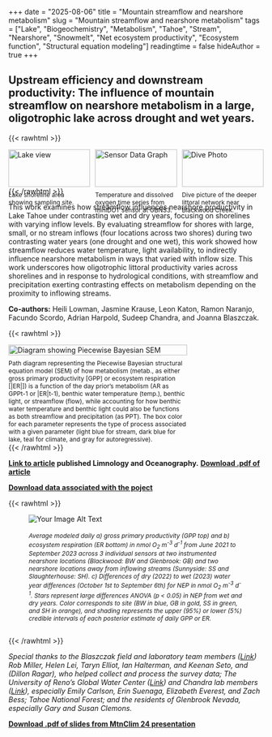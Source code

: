 +++
date = "2025-08-06"
title = "Mountain streamflow and nearshore metabolism"
slug = "Mountain streamflow and nearshore metabolism"
tags = ["Lake", "Biogeochemistry", "Metabolism", "Tahoe", "Stream", "Nearshore", "Snowmelt", "Net ecosystem productivity", "Ecosystem function", "Structural equation modeling"]
readingtime = false
hideAuthor = true
+++

## **Upstream efficiency and downstream productivity:** The influence of mountain streamflow on nearshore metabolism in a large, oligotrophic lake across drought and wet years.



{{< rawhtml >}}
<div style="display: flex; flex-wrap: wrap; justify-content: space-between; gap: 1%;">

  <!-- Panel 1 -->
  <div style="flex: 1 1 37%; max-width: 32%;">
    <img src="/lake1.jpg" alt="Lake view" style="width: 100%; height: auto;">
    <figcaption style="font-size: 12px; margin-top: 0.5rem;">
      Lake shoreline area showing sampling site.
    </figcaption>
  </div>

  <!-- Panel 2 -->
  <div style="flex: 1 1 37%; max-width: 32%;">
    <img src="/GBNS3_miniDOT.png" alt="Sensor Data Graph" style="width: 100%; height: auto;">
    <figcaption style="font-size: 12px; margin-top: 0.5rem;">
      Temperature and dissolved oxygen time series from miniDOT sensor at GBNS3.
    </figcaption>
  </div>

  <!-- Panel 3 -->
  <div style="flex: 1 1 25%; max-width: 32%;">
    <img src="/Dive_Photo1.png" alt="Dive Photo" style="width: 100%; height: auto;">
    <figcaption style="font-size: 12px; margin-top: 0.5rem;">
      Dive picture of the deeper littoral network near Blackwood Creek.
    </figcaption>
  </div>

</div>
{{< /rawhtml >}}


This work examines how streamflow influences nearshore productivity in Lake Tahoe under contrasting wet and dry years, focusing on shorelines with varying inflow levels. By evaluating streamflow for shores with large, small, or no stream inflows (four locations across two shores) during two contrasting water years (one drought and one wet), this work showed how streamflow reduces water temperature, light availability, to indirectly influence nearshore metabolism in ways that varied with inflow size.  This work underscores how oligotrophic littoral productivity varies across shorelines and in response to hydrological conditions, with streamflow and precipitation exerting contrasting effects on metabolism depending on the proximity to inflowing streams.


**Co-authors:** Heili Lowman, Jasmine Krause, Leon Katon, Ramon Naranjo, Facundo Scordo, Adrian Harpold, Sudeep Chandra, and Joanna Blaszczak. 


{{< rawhtml >}}
<div style="display: flex; flex-wrap: wrap; justify-content: space-between; align-items: flex-start; gap: 1%;">
  <!-- Left Panel -->
  <div style="flex: 1 1 70; max-width: 70%;">
    <img src="/Fig4_SEM.png" alt="Diagram showing Piecewise Bayesian SEM" style="width: 100%; height: auto;">
    <figcaption style="font-size: 12px; margin-top: 0.5rem;">
      Path diagram representing the Piecewise Bayesian structural equation model (SEM) of how metabolism (metab., as either gross primary productivity [GPP] or ecosystem respiration [|ER|]) is a function of the day prior’s metabolism (AR as GPPt-1 or |ER|t-1), benthic water temperature (temp.), benthic light, or streamflow (flow), while accounting for how benthic water temperature and benthic light could also be functions as both streamflow and precipitation (as PPT). The box color for each parameter represents the type of process associated with a given parameter (light blue for stream, dark blue for lake, teal for climate, and gray for autoregressive).
    </figcaption>
  </div>
</div>
{{< /rawhtml >}}




**[Link to article](https://aslopubs.onlinelibrary.wiley.com/doi/10.1002/lno.70157) published Limnology and Oceanography.**
**[Download .pdf of article](/Loria_2025_LO70157.pdf)**

**[Download data associated with the poject](https://portal.edirepository.org/nis/mapbrowse?packageid=edi.1975.1)**




{{< rawhtml >}}
<figure>
  <div style="display: flex; justify-content: space-between;">
    <img src="/NS_NEP_fig1.png" alt="Your Image Alt Text" style="max-width:95%; height:auto;">
  </div>
  <figcaption>
    <h6 style="font-size: 12px;">Average modeled daily a) gross primary productivity (GPP top) and b) ecosystem respiration (ER bottom) in nmol O<sub>2</sub> m<sup>-3</sup> d<sup>-1</sup> from June 2021 to September 2023 across 3 individual sensors at two instrumented nearshore locations (Blackwood: BW and Glenbrook: GB) and two nearshore locations away from inflowing streams (Sunnyside: SS and Slaughterhouse: SH). c) Differences of dry (2022) to wet (2023) water year differences (October 1st to September 6th) for NEP in nmol O<sub>2</sub> m<sup>-3</sup> d<sup>-1</sup>. Stars represent large differences ANOVA (p &lt; 0.05) in NEP from wet and dry years. Color corresponds to site (BW in blue, GB in gold, SS in green, and SH in orange), and shading represents the upper (95%) or lower (5%) credible intervals of each posterior estimate of daily GPP or ER.</h6>
  </figcaption>
</figure>
{{< /rawhtml >}}

*Special thanks to the Blaszczak field and laboratory team members ([Link](https://blaszczaklab.weebly.com/)) Rob Miller, Helen Lei, Taryn Elliot, Ian Halterman, and Keenan Seto, and (Dillon Ragar), who helped collect and process the survey data; The University of Reno’s Global Water Center ([Link](https://www.unr.edu/water-center)) and Chandra lab members ([Link](http://aquaticecosystemslab.org/)), especially Emily Carlson, Erin Suenaga, Elizabeth Everest, and Zach Bess; Tahoe National Forest; and the residents of Glenbrook Nevada, especially Gary and Susan Clemons.* 

**[Download .pdf of slides from MtnClim 24 presentation](/Loria_MtnClim24_slides.pdf)**


